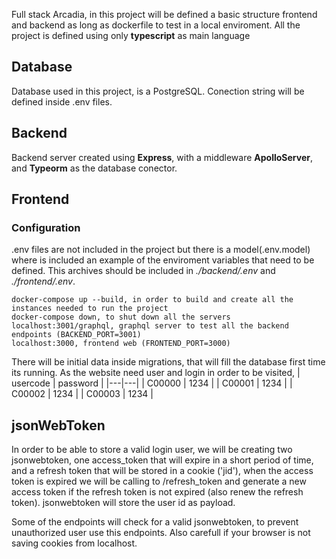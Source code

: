 Full stack Arcadia, in this project will be defined a basic structure frontend and backend as long as dockerfile to test in a local enviroment. All the project is defined using only **typescript** as main language

## Database
Database used in this project, is a PostgreSQL. Conection string will be defined inside .env files.
## Backend
Backend server created using **Express**, with a middleware **ApolloServer**, and **Typeorm** as the database conector.
## Frontend

### Configuration
.env files are not included in the project but there is a model(.env.model) where is included an example of the enviroment variables that need to be defined. This archives should be included in _./backend/.env_ and _./frontend/.env_.
```
docker-compose up --build, in order to build and create all the instances needed to run the project
docker-compose down, to shut down all the servers
localhost:3001/graphql, graphql server to test all the backend endpoints (BACKEND_PORT=3001)
localhost:3000, frontend web (FRONTEND_PORT=3000)
```
There will be initial data inside migrations, that will fill the database first time its running.
As the website need user and login in order to be visited,
| usercode  | password  |
|---|---|
| C00000  | 1234  |
| C00001  | 1234  |
| C00002  | 1234  |
| C00003  | 1234  |

## jsonWebToken
In order to be able to store a valid login user, we will be creating two jsonwebtoken, one access_token that will expire in a short period of time, and a refresh token that will be stored in a cookie ('jid'), when the access token is expired we will be calling to /refresh_token and generate a new access token if the refresh token is not expired (also renew the refresh token). jsonwebtoken will store the user id as payload.

Some of the endpoints will check for a valid jsonwebtoken, to prevent unauthorized user use this endpoints. Also carefull if your browser is not saving cookies from localhost.
